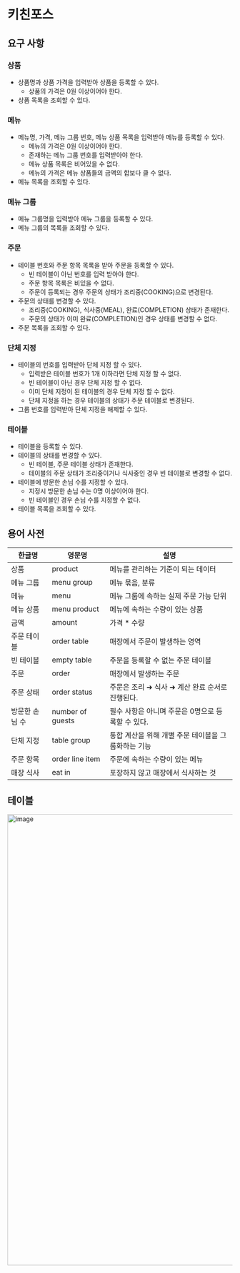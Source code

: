 # 키친포스

## 요구 사항

### 상품

- 상품명과 상품 가격을 입력받아 상품을 등록할 수 있다.
    - 상품의 가격은 0원 이상이어야 한다.
- 상품 목록을 조회할 수 있다.

### 메뉴

- 메뉴명, 가격, 메뉴 그룹 번호, 메뉴 상품 목록을 입력받아 메뉴를 등록할 수 있다.
    - 메뉴의 가격은 0원 이상이어야 한다.
    - 존재하는 메뉴 그룹 번호를 입력받아야 한다.
    - 메뉴 상품 목록은 비어있을 수 없다.
    - 메뉴의 가격은 메뉴 상품들의 금액의 합보다 클 수 없다.
- 메뉴 목록을 조회할 수 있다.

### 메뉴 그룹

- 메뉴 그룹명을 입력받아 메뉴 그룹을 등록할 수 있다.
- 메뉴 그룹의 목록을 조회할 수 있다.

### 주문

- 테이블 번호와 주문 항목 목록을 받아 주문을 등록할 수 있다.
    - 빈 테이블이 아닌 번호를 입력 받아야 한다.
    - 주문 항목 목록은 비있을 수 없다.
    - 주문이 등록되는 경우 주문의 상태가 조리중(COOKING)으로 변경된다.
- 주문의 상태를 변경할 수 있다.
    - 조리중(COOKING), 식사중(MEAL), 완료(COMPLETION) 상태가 존재한다.
    - 주문의 상태가 이미 완료(COMPLETION)인 경우 상태를 변경할 수 없다.
- 주문 목록을 조회할 수 있다.

### 단체 지정

- 테이블의 번호를 입력받아 단체 지정 할 수 있다.
    - 입력받은 테이블 번호가 1개 이하라면 단체 지정 할 수 없다.
    - 빈 테이블이 아닌 경우 단체 지정 할 수 없다.
    - 이미 단체 지정이 된 테이블의 경우 단체 지정 할 수 없다.
    - 단체 지정을 하는 경우 테이블의 상태가 주문 테이블로 변경된다.
- 그룹 번호를 입력받아 단체 지정을 해제할 수 있다.

### 테이블

- 테이블을 등록할 수 있다.
- 테이블의 상태를 변경할 수 있다.
    - 빈 테이블, 주문 테이블 상태가 존재한다.
    - 테이블의 주문 상태가 조리중이거나 식사중인 경우 빈 테이블로 변경할 수 없다.
- 테이블에 방문한 손님 수를 지정할 수 있다.
    - 지정시 방문한 손님 수는 0명 이상이어야 한다.
    - 빈 테이블인 경우 손님 수를 지정할 수 없다.
- 테이블 목록을 조회할 수 있다.

## 용어 사전

| 한글명      | 영문명              | 설명                            |
|----------|------------------|-------------------------------|
| 상품       | product          | 메뉴를 관리하는 기준이 되는 데이터           |
| 메뉴 그룹    | menu group       | 메뉴 묶음, 분류                     |
| 메뉴       | menu             | 메뉴 그룹에 속하는 실제 주문 가능 단위        |
| 메뉴 상품    | menu product     | 메뉴에 속하는 수량이 있는 상품             |
| 금액       | amount           | 가격 * 수량                       |
| 주문 테이블   | order table      | 매장에서 주문이 발생하는 영역              |
| 빈 테이블    | empty table      | 주문을 등록할 수 없는 주문 테이블           |
| 주문       | order            | 매장에서 발생하는 주문                  |
| 주문 상태    | order status     | 주문은 조리 ➜ 식사 ➜ 계산 완료 순서로 진행된다. |
| 방문한 손님 수 | number of guests | 필수 사항은 아니며 주문은 0명으로 등록할 수 있다. |
| 단체 지정    | table group      | 통합 계산을 위해 개별 주문 테이블을 그룹화하는 기능 |
| 주문 항목    | order line item  | 주문에 속하는 수량이 있는 메뉴             |
| 매장 식사    | eat in           | 포장하지 않고 매장에서 식사하는 것           |

## 테이블

<img width="1011" alt="image" src="https://github.com/greeng00se/greeng00se.github.io/assets/58586537/1c2a352e-bed7-4c0f-89ed-8d6d31487b9c">
